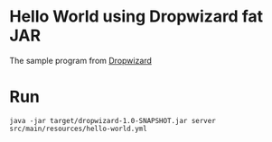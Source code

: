 Hello World using Dropwizard fat JAR
====================================
The sample program from [Dropwizard](http://dropwizard.io)

Run
===
    java -jar target/dropwizard-1.0-SNAPSHOT.jar server src/main/resources/hello-world.yml
